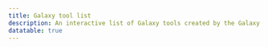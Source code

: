 ```yaml
---
title: Galaxy tool list
description: An interactive list of Galaxy tools created by the Galaxy Tool Metadata Extractor.
datatable: true
---
```



